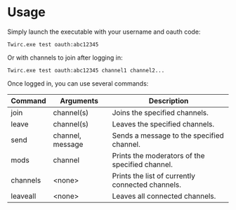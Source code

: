 Usage
=====
Simply launch the executable with your username and oauth code:
```
Twirc.exe test oauth:abc12345
```

Or with channels to join after logging in:
```
Twirc.exe test oauth:abc12345 channel1 channel2...
```

Once logged in, you can use several commands:

Command  | Arguments        | Description
-------  | ---------------- | -----------
join     | channel(s)       | Joins the specified channels.
leave    | channel(s)       | Leaves the specified channels.
send     | channel, message | Sends a message to the specified channel.
mods     | channel          | Prints the moderators of the specified channel.
channels | \<none>          | Prints the list of currently connected channels.
leaveall | \<none>          | Leaves all connected channels.

